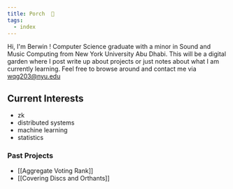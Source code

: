 ```yaml
---
title: Porch  📖
tags:
  - index
---
```

Hi, I'm Berwin !
Computer Science graduate with a minor in Sound and Music Computing from New York University Abu Dhabi. This will be a digital garden where I post write up about projects or just notes about what I am currently learning.  Feel free to browse around and contact me via wqg203@nyu.edu
## Current Interests
- zk
- distributed systems
- machine learning
- statistics
### Past Projects
- [[Aggregate Voting Rank]]
- [[Covering Discs and Orthants]]





